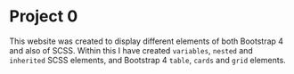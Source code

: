 # Project 0

This website was created to display different elements of both Bootstrap 4 and also of SCSS. Within this I have created `variables`, `nested` and `inherited` SCSS elements, and Bootstrap 4 `table`, `cards` and `grid` elements.
